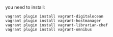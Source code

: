 you need to install:

    vagrant plugin install vagrant-digitalocean
    vagrant plugin install vagrant-hostmanager
    vagrant plugin install vagrant-librarian-chef
    vagrant plugin install vagrant-omnibus


